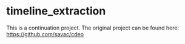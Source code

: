 # timeline_extraction

This is a continuation project. The original project can be found here: https://github.com/savac/cdeo
